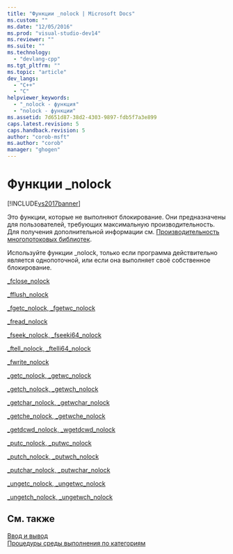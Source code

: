 ```yaml
---
title: "Функции _nolock | Microsoft Docs"
ms.custom: ""
ms.date: "12/05/2016"
ms.prod: "visual-studio-dev14"
ms.reviewer: ""
ms.suite: ""
ms.technology: 
  - "devlang-cpp"
ms.tgt_pltfrm: ""
ms.topic: "article"
dev_langs: 
  - "C++"
  - "C"
helpviewer_keywords: 
  - "_nolock - функция"
  - "nolock - функции"
ms.assetid: 7d651d87-38d2-4303-9897-fdb5f7a3e899
caps.latest.revision: 5
caps.handback.revision: 5
author: "corob-msft"
ms.author: "corob"
manager: "ghogen"
---
```

# Функции _nolock
[!INCLUDE[vs2017banner](../assembler/inline/includes/vs2017banner.md)]

Это функции, которые не выполняют блокирование.  Они предназначены для пользователей, требующих максимальную производительность.  Для получения дополнительной информации см. [Производительность многопотоковых библиотек](../c-runtime-library/multithreaded-libraries-performance.md).  
  
 Используйте функции \_nolock, только если программа действительно является однопоточной, или если она выполняет своё собственное блокирование.  
  
 [\_fclose\_nolock](../c-runtime-library/reference/fclose-nolock.md)  
  
 [\_fflush\_nolock](../c-runtime-library/reference/fflush-nolock.md)  
  
 [\_fgetc\_nolock, \_fgetwc\_nolock](../c-runtime-library/reference/fgetc-nolock-fgetwc-nolock.md)  
  
 [\_fread\_nolock](../c-runtime-library/reference/fread-nolock.md)  
  
 [\_fseek\_nolock, \_fseeki64\_nolock](../c-runtime-library/reference/fseek-nolock-fseeki64-nolock.md)  
  
 [\_ftell\_nolock, \_ftelli64\_nolock](../c-runtime-library/reference/ftell-nolock-ftelli64-nolock.md)  
  
 [\_fwrite\_nolock](../Topic/_fwrite_nolock.md)  
  
 [\_getc\_nolock, \_getwc\_nolock](../c-runtime-library/reference/getc-nolock-getwc-nolock.md)  
  
 [\_getch\_nolock, \_getwch\_nolock](../c-runtime-library/reference/getch-nolock-getwch-nolock.md)  
  
 [\_getchar\_nolock, \_getwchar\_nolock](../Topic/_getchar_nolock,%20_getwchar_nolock.md)  
  
 [\_getche\_nolock, \_getwche\_nolock](../c-runtime-library/reference/getche-nolock-getwche-nolock.md)  
  
 [\_getdcwd\_nolock, \_wgetdcwd\_nolock](../c-runtime-library/reference/getdcwd-nolock-wgetdcwd-nolock.md)  
  
 [\_putc\_nolock, \_putwc\_nolock](../c-runtime-library/reference/putc-nolock-putwc-nolock.md)  
  
 [\_putch\_nolock, \_putwch\_nolock](../c-runtime-library/reference/putch-nolock-putwch-nolock.md)  
  
 [\_putchar\_nolock, \_putwchar\_nolock](../c-runtime-library/reference/putchar-nolock-putwchar-nolock.md)  
  
 [\_ungetc\_nolock, \_ungetwc\_nolock](../Topic/_ungetc_nolock,%20_ungetwc_nolock.md)  
  
 [\_ungetch\_nolock, \_ungetwch\_nolock](../c-runtime-library/reference/ungetch-ungetwch-ungetch-nolock-ungetwch-nolock.md)  
  
## См. также  
 [Ввод и вывод](../Topic/Input%20and%20Output.md)   
 [Процедуры среды выполнения по категориям](../c-runtime-library/run-time-routines-by-category.md)